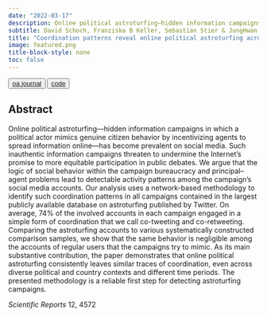 ```yaml
---
date: "2022-03-17"
description: Online political astroturfing—hidden information campaigns in which a political actor mimics genuine citizen behavior by incentivizing agents to spread information online—has become prevalent on social media. Such inauthentic information campaigns threaten to undermine the Internet’s promise to more equitable participation in public debates. We argue that the logic of social behavior within the campaign bureaucracy and principal–agent problems lead to detectable activity patterns among the campaign’s social media accounts...
subtitle: David Schoch, Franziska B Keller, Sebastian Stier & JungHwan Yang
title: "Coordination patterns reveal online political astroturfing across the world"
image: featured.png
title-block-style: none
toc: false
---
```


<button type="button" class="btn btn-outline-success"><a href="https://www.nature.com/articles/s41598-022-08404-9">oa journal</a></button>
<button type="button" class="btn btn-outline-success"><a href="https://osf.io/ms5ue/?view_only=b020f97d49fc41b893391b0aef1bbfba">code</a></button>

## Abstract 
Online political astroturfing—hidden information campaigns in which a political actor mimics genuine citizen behavior by incentivizing agents to spread information online—has become prevalent on social media. Such inauthentic information campaigns threaten to undermine the Internet’s promise to more equitable participation in public debates. We argue that the logic of social behavior within the campaign bureaucracy and principal–agent problems lead to detectable activity patterns among the campaign’s social media accounts. Our analysis uses a network-based methodology to identify such coordination patterns in all campaigns contained in the largest publicly available database on astroturfing published by Twitter. On average, 74% of the involved accounts in each campaign engaged in a simple form of coordination that we call co-tweeting and co-retweeting. Comparing the astroturfing accounts to various systematically constructed comparison samples, we show that the same behavior is negligible among the accounts of regular users that the campaigns try to mimic. As its main substantive contribution, the paper demonstrates that online political astroturfing consistently leaves similar traces of coordination, even across diverse political and country contexts and different time periods. The presented methodology is a reliable first step for detecting astroturfing campaigns.

*Scientific Reports* 12, 4572